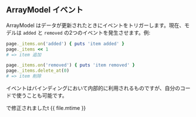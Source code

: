 ## ArrayModel イベント

ArrayModel はデータが更新されたときにイベントをトリガーします。現在、モデルは ```added``` と ```removed``` の2つのイベントを発生させます。例:

```ruby
page._items.on('added') { puts 'item added' }
page._items << 1
# => item 追加

page._items.on('removed') { puts 'item removed' }
page._items.delete_at(0)
# => item 削除
```

イベントはバインディングにおいて内部的に利用されるものですが、自分のコードで使うことも可能です。

で修正されましたt {{ file.mtime }}

